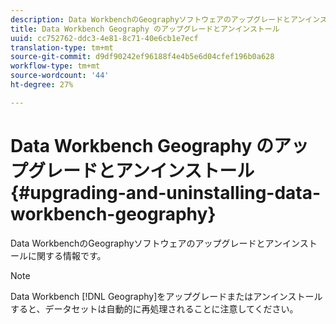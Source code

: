 ```yaml
---
description: Data WorkbenchのGeographyソフトウェアのアップグレードとアンインストールに関する情報です。
title: Data Workbench Geography のアップグレードとアンインストール
uuid: cc752762-ddc3-4e81-8c71-40e6cb1e7ecf
translation-type: tm+mt
source-git-commit: d9df90242ef96188f4e4b5e6d04cfef196b0a628
workflow-type: tm+mt
source-wordcount: '44'
ht-degree: 27%

---
```



# Data Workbench Geography のアップグレードとアンインストール{#upgrading-and-uninstalling-data-workbench-geography}

Data WorkbenchのGeographyソフトウェアのアップグレードとアンインストールに関する情報です。

>[!NOTE]
>
>Data Workbench [!DNL Geography]をアップグレードまたはアンインストールすると、データセットは自動的に再処理されることに注意してください。

